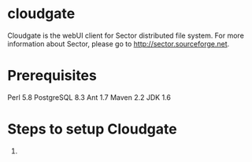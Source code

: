 cloudgate
=========

Cloudgate is the webUI client for Sector distributed file system. For more information about Sector, please go to http://sector.sourceforge.net.

Prerequisites
=============
Perl 5.8
PostgreSQL 8.3
Ant 1.7
Maven 2.2
JDK 1.6

Steps to setup Cloudgate
========================
1. 
